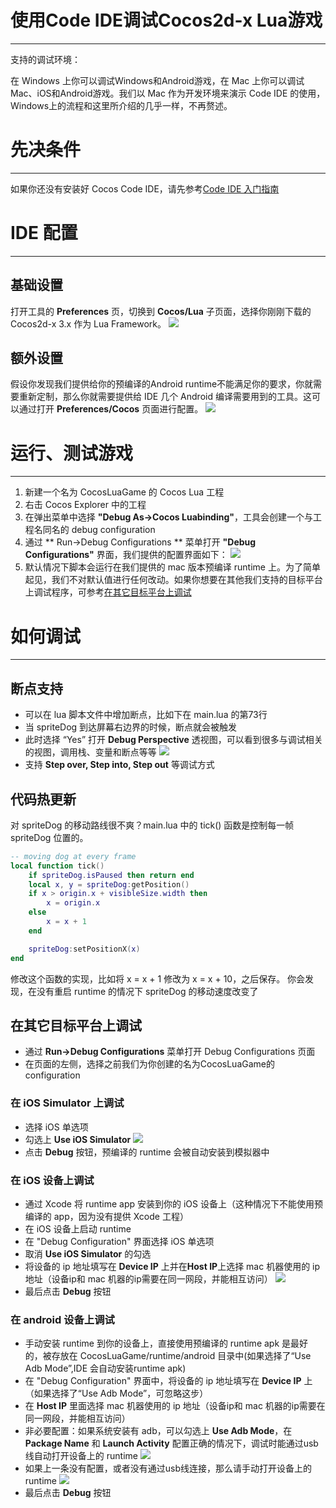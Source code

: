 使用Code IDE调试Cocos2d-x Lua游戏
===
---
支持的调试环境：

在 Windows 上你可以调试Windows和Android游戏，在 Mac 上你可以调试Mac、iOS和Android游戏。我们以 Mac 作为开发环境来演示 Code IDE 的使用，Windows上的流程和这里所介绍的几乎一样，不再赘述。

先决条件
===
---
如果你还没有安装好 Cocos Code IDE，请先参考[Code IDE 入门指南](../getting-started/zh.md)

IDE 配置
===
---
## 基础设置
打开工具的 **Preferences** 页，切换到 **Cocos/Lua** 子页面，选择你刚刚下载的 Cocos2d-x 3.x 作为 Lua Framework。
![](./res/PreferencesCocosLua.png)

## 额外设置
假设你发现我们提供给你的预编译的Android runtime不能满足你的要求，你就需要重新定制，那么你就需要提供给 IDE 几个 Android 编译需要用到的工具。这可以通过打开 **Preferences/Cocos** 页面进行配置。
![](./res/PreferencesCocos.png)

运行、测试游戏
===
---
1. 新建一个名为 CocosLuaGame 的 Cocos Lua 工程
2. 右击 Cocos Explorer 中的工程
3. 在弹出菜单中选择 **"Debug As->Cocos Luabinding"**，工具会创建一个与工程名同名的 debug configuration
4. 通过 ** Run->Debug Configurations ** 菜单打开 **"Debug Configurations"** 界面，我们提供的配置界面如下：
   ![](./res/mac_lua_debug_config.png)
5. 默认情况下脚本会运行在我们提供的 mac 版本预编译 runtime 上。为了简单起见，我们不对默认值进行任何改动。如果你想要在其他我们支持的目标平台上调试程序，可参考[在其它目标平台上调试](#在其它目标平台上调试)

如何调试
===
---
## 断点支持
+ 可以在 lua 脚本文件中增加断点，比如下在 main.lua 的第73行
+ 当 spriteDog 到达屏幕右边界的时候，断点就会被触发
+ 此时选择 “Yes” 打开 **Debug Perspective** 透视图，可以看到很多与调试相关的视图，调用栈、变量和断点等等
  ![](./res/lua_breakpoint_triggered.png)
+ 支持 **Step over, Step into, Step out** 等调试方式

## 代码热更新
对 spriteDog 的移动路线很不爽？main.lua 中的 tick() 函数是控制每一帧 spriteDog 位置的。

```lua
-- moving dog at every frame
local function tick()
    if spriteDog.isPaused then return end
    local x, y = spriteDog:getPosition()
    if x > origin.x + visibleSize.width then
        x = origin.x
    else
        x = x + 1
    end

    spriteDog:setPositionX(x)
end    
```
修改这个函数的实现，比如将 x = x + 1 修改为 x = x + 10，之后保存。
你会发现，在没有重启 runtime 的情况下 spriteDog 的移动速度改变了

## 在其它目标平台上调试
+ 通过 **Run->Debug Configurations** 菜单打开 Debug Configurations 页面
+ 在页面的左侧，选择之前我们为你创建的名为CocosLuaGame的configuration

### 在 iOS Simulator 上调试
+ 选择 iOS 单选项
+ 勾选上 **Use iOS Simulator**
  ![](./res/ios_sim_lua_debug_config.png)
+  点击 **Debug** 按钮，预编译的 runtime 会被自动安装到模拟器中

### 在 iOS 设备上调试
+ 通过 Xcode 将 runtime app 安装到你的 iOS 设备上（这种情况下不能使用预编译的 app，因为没有提供 Xcode 工程）
+ 在 iOS 设备上启动 runtime
+ 在 "Debug Configuration" 界面选择 iOS 单选项
+ 取消 **Use iOS Simulator** 的勾选
+ 将设备的 ip 地址填写在 **Device IP** 上并在**Host IP**上选择 mac 机器使用的 ip 地址（设备ip和 mac 机器的ip需要在同一网段，并能相互访问）
  ![](./res/ios_device_lua_debug_config.png)
+ 最后点击 **Debug** 按钮 

### 在 android 设备上调试
+ 手动安装 runtime 到你的设备上，直接使用预编译的 runtime apk 是最好的，被存放在 CocosLuaGame/runtime/android 目录中(如果选择了“Use Adb Mode”,IDE 会自动安装runtime apk)
+ 在 "Debug Configuration" 界面中，将设备的 ip 地址填写在 **Device IP** 上（如果选择了“Use Adb Mode”，可忽略这步）
+ 在 **Host IP** 里面选择 mac 机器使用的 ip 地址（设备ip和 mac 机器的ip需要在同一网段，并能相互访问）
+ 非必要配置：如果系统安装有 adb，可以勾选上 **Use Adb Mode**，在 **Package Name** 和 **Launch Activity** 配置正确的情况下，调试时能通过usb线自动打开设备上的 runtime
	![](./res/android_lua_debug_config_adb.png)
+ 如果上一条没有配置，或者没有通过usb线连接，那么请手动打开设备上的 runtime
  ![](./res/android_lua_debug_config.png)
+ 最后点击 **Debug** 按钮